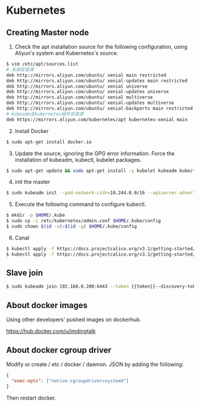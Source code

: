 # Kubernetes

## Creating Master node

1. Check the apt installation source for the following configuration, using Aliyun's system and Kubernetes's source.

```bash
$ vim /etc/apt/sources.list
# 系统安装源
deb http://mirrors.aliyun.com/ubuntu/ xenial main restricted
deb http://mirrors.aliyun.com/ubuntu/ xenial-updates main restricted
deb http://mirrors.aliyun.com/ubuntu/ xenial universe
deb http://mirrors.aliyun.com/ubuntu/ xenial-updates universe
deb http://mirrors.aliyun.com/ubuntu/ xenial multiverse
deb http://mirrors.aliyun.com/ubuntu/ xenial-updates multiverse
deb http://mirrors.aliyun.com/ubuntu/ xenial-backports main restricted universe multiverse
# kubeadm及kubernetes组件安装源
deb https://mirrors.aliyun.com/kubernetes/apt kubernetes-xenial main
```

2. Install Docker
```bash
$ sudo apt-get install docker.io
```

3. Update the source, ignoring the GPG error information. Force the installation of kubeadm, kubectl, kubelet packages.
```bash
$ sudo apt-get update && sudo apt-get install -y kubelet kubeadm kubectl --allow-unauthenticated
```

4. init the master
```bash
$ sudo kubeadm init --pod-network-cidr=10.244.0.0/16 --apiserver-advertise-address=10.0.0.60
```

5. Execute the following command to configure kubectl.
```bash
$ mkdir -p $HOME/.kube
$ sudo cp -i /etc/kubernetes/admin.conf $HOME/.kube/config
$ sudo chown $(id -u):$(id -g) $HOME/.kube/config
```

6. Canal
```bash
$ kubectl apply -f https://docs.projectcalico.org/v3.1/getting-started/kubernetes/installation/hosted/canal/rbac.yaml
$ kubectl apply -f https://docs.projectcalico.org/v3.1/getting-started/kubernetes/installation/hosted/canal/canal.yaml

```
## Slave join

```bash
$ sudo kubeadm join 192.168.0.200:6443 --token {{token}}--discovery-token-ca-cert-hash sha256:{{sha}}
```

## About docker images

Using other developers' pushed images on dockerhub.

https://hub.docker.com/u/imdingtalk

## About docker cgroup driver

Modify or create / etc / docker / daemon. JSON by adding the following:
```json
{
  "exec-opts": ["native.cgroupdriver=systemd"]
}
```

Then restart docker.